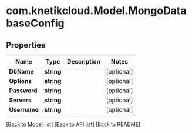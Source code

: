 # com.knetikcloud.Model.MongoDatabaseConfig
## Properties

Name | Type | Description | Notes
------------ | ------------- | ------------- | -------------
**DbName** | **string** |  | [optional] 
**Options** | **string** |  | [optional] 
**Password** | **string** |  | [optional] 
**Servers** | **string** |  | [optional] 
**Username** | **string** |  | [optional] 

[[Back to Model list]](../README.md#documentation-for-models) [[Back to API list]](../README.md#documentation-for-api-endpoints) [[Back to README]](../README.md)

